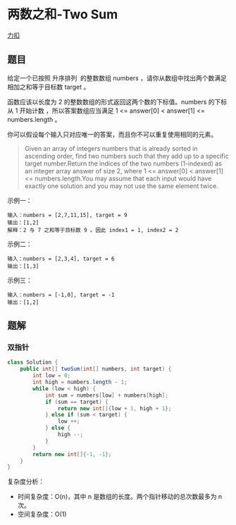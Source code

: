 
# 两数之和-Two Sum

[力扣](https://leetcode-cn.com/problems/two-sum-ii-input-array-is-sorted/)
## 题目
给定一个已按照 升序排列  的整数数组 numbers ，请你从数组中找出两个数满足相加之和等于目标数 target 。

函数应该以长度为 2 的整数数组的形式返回这两个数的下标值。numbers 的下标 从 1 开始计数 ，所以答案数组应当满足 1 <= answer[0] < answer[1] <= numbers.length 。

你可以假设每个输入只对应唯一的答案，而且你不可以重复使用相同的元素。

> Given an array of integers numbers that is already sorted in ascending order, find two numbers such that they add up to a specific target number.Return the indices of the two numbers (1-indexed) as an integer array answer of size 2, where 1 <= answer[0] < answer[1] <= numbers.length.You may assume that each input would have exactly one solution and you may not use the same element twice.

示例一：
```
输入：numbers = [2,7,11,15], target = 9
输出：[1,2]
解释：2 与 7 之和等于目标数 9 。因此 index1 = 1, index2 = 2 
```

示例二：
```
输入：numbers = [2,3,4], target = 6
输出：[1,3]
```

示例三：
```
输入：numbers = [-1,0], target = -1
输出：[1,2]
```

## 题解

### 双指针

```java
class Solution {
    public int[] twoSum(int[] numbers, int target) {
        int low = 0;
        int high = numbers.length - 1;
        while (low < high) {
            int sum = numbers[low] + numbers[high];
            if (sum == target) {
                return new int[]{low + 1, high + 1};
            } else if (sum < target) {
                low ++;
            } else {
                high --;
            }
        }
        return new int[]{-1, -1};
    }
}
```

复杂度分析：
- 时间复杂度：O(n)，其中 n 是数组的长度。两个指针移动的总次数最多为 n 次。
- 空间复杂度：O(1)